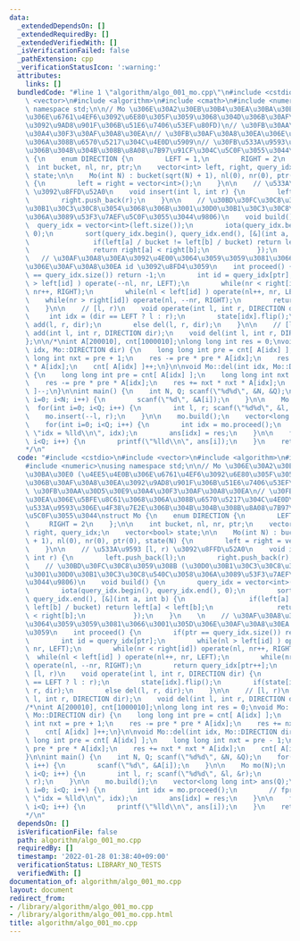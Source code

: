 ```yaml
---
data:
  _extendedDependsOn: []
  _extendedRequiredBy: []
  _extendedVerifiedWith: []
  _isVerificationFailed: false
  _pathExtension: cpp
  _verificationStatusIcon: ':warning:'
  attributes:
    links: []
  bundledCode: "#line 1 \"algorithm/algo_001_mo.cpp\"\n#include <cstdio>\n#include\
    \ <vector>\n#include <algorithm>\n#include <cmath>\n#include <numeric>\nusing\
    \ namespace std;\n\n// Mo \u306E\u30A2\u30EB\u30B4\u30EA\u30BA\u30E0 (\u4EE5\u4E0B\
    \u306E\u6761\u4EF6\u3092\u6E80\u305F\u3059\u3068\u304D\u306B\u30AF\u30A8\u30EA\
    \u3092\u9AD8\u901F\u306B\u51E6\u7406\u53EF\u80FD)\n// \u30FB\u30AA\u30D5\u30E9\
    \u30A4\u30F3\u30AF\u30A8\u30EA\n// \u30FB\u30AF\u30A8\u30EA\u306E\u5BFE\u8C61\u3068\
    \u306A\u308B\u6570\u5217\u304C\u4E0D\u5909\n// \u30FB\u533A\u9593\u306E\u4F38\u7E2E\
    \u306B\u304B\u304B\u308B\u8A08\u7B97\u91CF\u304C\u5C0F\u3055\u3044\nstruct Mo\
    \ {\n    enum DIRECTION {\n        LEFT = 1,\n        RIGHT = 2\n    };\n\n  \
    \  int bucket, nl, nr, ptr;\n    vector<int> left, right, query_idx;\n    vector<bool>\
    \ state;\n\n    Mo(int N) : bucket(sqrt(N) + 1), nl(0), nr(0), ptr(0), state(N)\
    \ {\n        left = right = vector<int>();\n    }\n\n    // \u533A\u9593 [l, r)\
    \ \u3092\u8FFD\u52A0\n    void insert(int l, int r) {\n        left.push_back(l);\n\
    \        right.push_back(r);\n    }\n\n    // \u30BD\u30FC\u30C8\u3059\u308B (\u30D0\
    \u30B1\u30C3\u30C8\u3054\u3068\u306B\u3001\u30D0\u30B1\u30C3\u30C8\u540C\u3058\
    \u306A\u3089\u53F3\u7AEF\u5C0F\u3055\u3044\u9806)\n    void build() {\n      \
    \  query_idx = vector<int>(left.size());\n        iota(query_idx.begin(), query_idx.end(),\
    \ 0);\n        sort(query_idx.begin(), query_idx.end(), [&](int a, int b) {\n\
    \                if(left[a] / bucket != left[b] / bucket) return left[a] < left[b];\n\
    \                return right[a] < right[b];\n            });\n    }\n    \n \
    \   // \u30AF\u30A8\u30EA\u3092\u4E00\u3064\u3059\u3059\u3081\u3066\u3001\u305D\
    \u306E\u30AF\u30A8\u30EA id \u3092\u8FD4\u3059\n    int proceed() {\n        if(ptr\
    \ == query_idx.size()) return -1;\n        int id = query_idx[ptr];\n        while(nl\
    \ > left[id] ) operate(--nl, nr, LEFT);\n        while(nr < right[id]) operate(nl,\
    \ nr++, RIGHT);\n        while(nl < left[id] ) operate(nl++, nr, LEFT);\n    \
    \    while(nr > right[id]) operate(nl, --nr, RIGHT);\n        return query_idx[ptr++];\n\
    \    }\n\n    // [l, r)\n    void operate(int l, int r, DIRECTION dir) {\n   \
    \     int idx = (dir == LEFT ? l : r);\n        state[idx].flip();\n        if(state[idx])\
    \ add(l, r, dir);\n        else del(l, r, dir);\n    }\n\n    // [l, r)\n    void\
    \ add(int l, int r, DIRECTION dir);\n    void del(int l, int r, DIRECTION dir);\n\
    };\n\n/*\nint A[200010], cnt[1000010];\nlong long int res = 0;\nvoid Mo::add(int\
    \ idx, Mo::DIRECTION dir) {\n    long long int pre = cnt[ A[idx] ];\n    long\
    \ long int nxt = pre + 1;\n    res -= pre * pre * A[idx];\n    res += nxt * nxt\
    \ * A[idx];\n    cnt[ A[idx] ]++;\n}\n\nvoid Mo::del(int idx, Mo::DIRECTION dir)\
    \ {\n    long long int pre = cnt[ A[idx] ];\n    long long int nxt = pre - 1;\n\
    \    res -= pre * pre * A[idx];\n    res += nxt * nxt * A[idx];\n    cnt[ A[idx]\
    \ ]--;\n}\n\nint main() {\n    int N, Q; scanf(\"%d%d\", &N, &Q);\n    for(int\
    \ i=0; i<N; i++) {\n        scanf(\"%d\", &A[i]);\n    }\n\n    Mo mo(N);\n  \
    \  for(int i=0; i<Q; i++) {\n        int l, r; scanf(\"%d%d\", &l, &r);\n    \
    \    mo.insert(--l, r);\n    }\n\n    mo.build();\n    vector<long long int> ans(Q);\n\
    \    for(int i=0; i<Q; i++) {\n        int idx = mo.proceed();\n        // fprintf(stderr,\
    \ \"idx = %lld\\n\", idx);\n        ans[idx] = res;\n    }\n\n    for(int i=0;\
    \ i<Q; i++) {\n        printf(\"%lld\\n\", ans[i]);\n    }\n    return 0;\n}\n\
    */\n"
  code: "#include <cstdio>\n#include <vector>\n#include <algorithm>\n#include <cmath>\n\
    #include <numeric>\nusing namespace std;\n\n// Mo \u306E\u30A2\u30EB\u30B4\u30EA\
    \u30BA\u30E0 (\u4EE5\u4E0B\u306E\u6761\u4EF6\u3092\u6E80\u305F\u3059\u3068\u304D\
    \u306B\u30AF\u30A8\u30EA\u3092\u9AD8\u901F\u306B\u51E6\u7406\u53EF\u80FD)\n//\
    \ \u30FB\u30AA\u30D5\u30E9\u30A4\u30F3\u30AF\u30A8\u30EA\n// \u30FB\u30AF\u30A8\
    \u30EA\u306E\u5BFE\u8C61\u3068\u306A\u308B\u6570\u5217\u304C\u4E0D\u5909\n// \u30FB\
    \u533A\u9593\u306E\u4F38\u7E2E\u306B\u304B\u304B\u308B\u8A08\u7B97\u91CF\u304C\
    \u5C0F\u3055\u3044\nstruct Mo {\n    enum DIRECTION {\n        LEFT = 1,\n   \
    \     RIGHT = 2\n    };\n\n    int bucket, nl, nr, ptr;\n    vector<int> left,\
    \ right, query_idx;\n    vector<bool> state;\n\n    Mo(int N) : bucket(sqrt(N)\
    \ + 1), nl(0), nr(0), ptr(0), state(N) {\n        left = right = vector<int>();\n\
    \    }\n\n    // \u533A\u9593 [l, r) \u3092\u8FFD\u52A0\n    void insert(int l,\
    \ int r) {\n        left.push_back(l);\n        right.push_back(r);\n    }\n\n\
    \    // \u30BD\u30FC\u30C8\u3059\u308B (\u30D0\u30B1\u30C3\u30C8\u3054\u3068\u306B\
    \u3001\u30D0\u30B1\u30C3\u30C8\u540C\u3058\u306A\u3089\u53F3\u7AEF\u5C0F\u3055\
    \u3044\u9806)\n    void build() {\n        query_idx = vector<int>(left.size());\n\
    \        iota(query_idx.begin(), query_idx.end(), 0);\n        sort(query_idx.begin(),\
    \ query_idx.end(), [&](int a, int b) {\n                if(left[a] / bucket !=\
    \ left[b] / bucket) return left[a] < left[b];\n                return right[a]\
    \ < right[b];\n            });\n    }\n    \n    // \u30AF\u30A8\u30EA\u3092\u4E00\
    \u3064\u3059\u3059\u3081\u3066\u3001\u305D\u306E\u30AF\u30A8\u30EA id \u3092\u8FD4\
    \u3059\n    int proceed() {\n        if(ptr == query_idx.size()) return -1;\n\
    \        int id = query_idx[ptr];\n        while(nl > left[id] ) operate(--nl,\
    \ nr, LEFT);\n        while(nr < right[id]) operate(nl, nr++, RIGHT);\n      \
    \  while(nl < left[id] ) operate(nl++, nr, LEFT);\n        while(nr > right[id])\
    \ operate(nl, --nr, RIGHT);\n        return query_idx[ptr++];\n    }\n\n    //\
    \ [l, r)\n    void operate(int l, int r, DIRECTION dir) {\n        int idx = (dir\
    \ == LEFT ? l : r);\n        state[idx].flip();\n        if(state[idx]) add(l,\
    \ r, dir);\n        else del(l, r, dir);\n    }\n\n    // [l, r)\n    void add(int\
    \ l, int r, DIRECTION dir);\n    void del(int l, int r, DIRECTION dir);\n};\n\n\
    /*\nint A[200010], cnt[1000010];\nlong long int res = 0;\nvoid Mo::add(int idx,\
    \ Mo::DIRECTION dir) {\n    long long int pre = cnt[ A[idx] ];\n    long long\
    \ int nxt = pre + 1;\n    res -= pre * pre * A[idx];\n    res += nxt * nxt * A[idx];\n\
    \    cnt[ A[idx] ]++;\n}\n\nvoid Mo::del(int idx, Mo::DIRECTION dir) {\n    long\
    \ long int pre = cnt[ A[idx] ];\n    long long int nxt = pre - 1;\n    res -=\
    \ pre * pre * A[idx];\n    res += nxt * nxt * A[idx];\n    cnt[ A[idx] ]--;\n\
    }\n\nint main() {\n    int N, Q; scanf(\"%d%d\", &N, &Q);\n    for(int i=0; i<N;\
    \ i++) {\n        scanf(\"%d\", &A[i]);\n    }\n\n    Mo mo(N);\n    for(int i=0;\
    \ i<Q; i++) {\n        int l, r; scanf(\"%d%d\", &l, &r);\n        mo.insert(--l,\
    \ r);\n    }\n\n    mo.build();\n    vector<long long int> ans(Q);\n    for(int\
    \ i=0; i<Q; i++) {\n        int idx = mo.proceed();\n        // fprintf(stderr,\
    \ \"idx = %lld\\n\", idx);\n        ans[idx] = res;\n    }\n\n    for(int i=0;\
    \ i<Q; i++) {\n        printf(\"%lld\\n\", ans[i]);\n    }\n    return 0;\n}\n\
    */\n"
  dependsOn: []
  isVerificationFile: false
  path: algorithm/algo_001_mo.cpp
  requiredBy: []
  timestamp: '2022-01-28 01:38:40+09:00'
  verificationStatus: LIBRARY_NO_TESTS
  verifiedWith: []
documentation_of: algorithm/algo_001_mo.cpp
layout: document
redirect_from:
- /library/algorithm/algo_001_mo.cpp
- /library/algorithm/algo_001_mo.cpp.html
title: algorithm/algo_001_mo.cpp
---
```

